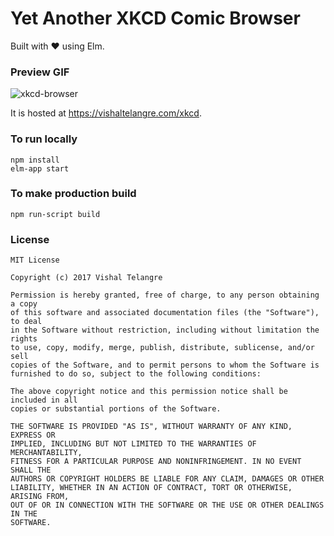 # Yet Another XKCD Comic Browser

Built with ❤️ using Elm.


### Preview GIF

![xkcd-browser](https://user-images.githubusercontent.com/876195/34456050-5bbb577a-edb3-11e7-91c2-22aedecb7cac.gif)


It is hosted at https://vishaltelangre.com/xkcd.


### To run locally

```
npm install
elm-app start
```

### To make production build

```
npm run-script build
```

### License

```
MIT License

Copyright (c) 2017 Vishal Telangre

Permission is hereby granted, free of charge, to any person obtaining a copy
of this software and associated documentation files (the "Software"), to deal
in the Software without restriction, including without limitation the rights
to use, copy, modify, merge, publish, distribute, sublicense, and/or sell
copies of the Software, and to permit persons to whom the Software is
furnished to do so, subject to the following conditions:

The above copyright notice and this permission notice shall be included in all
copies or substantial portions of the Software.

THE SOFTWARE IS PROVIDED "AS IS", WITHOUT WARRANTY OF ANY KIND, EXPRESS OR
IMPLIED, INCLUDING BUT NOT LIMITED TO THE WARRANTIES OF MERCHANTABILITY,
FITNESS FOR A PARTICULAR PURPOSE AND NONINFRINGEMENT. IN NO EVENT SHALL THE
AUTHORS OR COPYRIGHT HOLDERS BE LIABLE FOR ANY CLAIM, DAMAGES OR OTHER
LIABILITY, WHETHER IN AN ACTION OF CONTRACT, TORT OR OTHERWISE, ARISING FROM,
OUT OF OR IN CONNECTION WITH THE SOFTWARE OR THE USE OR OTHER DEALINGS IN THE
SOFTWARE.
```
